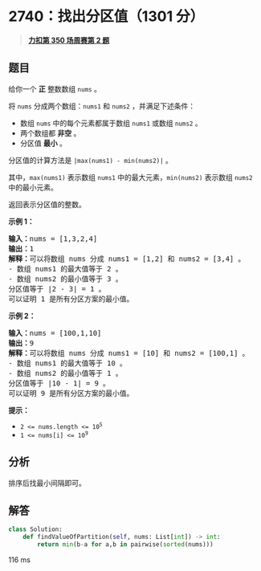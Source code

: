 # 2740：找出分区值（1301 分）


> <u>**[力扣第 350 场周赛第 2 题](https://leetcode.cn/problems/find-the-value-of-the-partition/)**</u>

## 题目

<p>给你一个 <strong>正</strong> 整数数组 <code>nums</code> 。</p>

<p>将 <code>nums</code> 分成两个数组：<code>nums1</code> 和 <code>nums2</code> ，并满足下述条件：</p>

<ul>
<li>数组 <code>nums</code> 中的每个元素都属于数组 <code>nums1</code> 或数组 <code>nums2</code> 。</li>
<li>两个数组都 <strong>非空</strong> 。</li>
<li>分区值 <strong>最小</strong> 。</li>
</ul>

<p>分区值的计算方法是 <code>|max(nums1) - min(nums2)|</code> 。</p>

<p>其中，<code>max(nums1)</code> 表示数组 <code>nums1</code> 中的最大元素，<code>min(nums2)</code> 表示数组 <code>nums2</code> 中的最小元素。</p>

<p>返回表示分区值的整数。</p>



<p><strong>示例 1：</strong></p>

<pre><strong>输入：</strong>nums = [1,3,2,4]
<strong>输出：</strong>1
<strong>解释：</strong>可以将数组 nums 分成 nums1 = [1,2] 和 nums2 = [3,4] 。
- 数组 nums1 的最大值等于 2 。
- 数组 nums2 的最小值等于 3 。
分区值等于 |2 - 3| = 1 。
可以证明 1 是所有分区方案的最小值。
</pre>

<p><strong>示例 2：</strong></p>

<pre><strong>输入：</strong>nums = [100,1,10]
<strong>输出：</strong>9
<strong>解释：</strong>可以将数组 nums 分成 nums1 = [10] 和 nums2 = [100,1] 。
- 数组 nums1 的最大值等于 10 。
- 数组 nums2 的最小值等于 1 。
分区值等于 |10 - 1| = 9 。
可以证明 9 是所有分区方案的最小值。
</pre>



<p><strong>提示：</strong></p>

<ul>
<li><code>2 &lt;= nums.length &lt;= 10<sup>5</sup></code></li>
<li><code>1 &lt;= nums[i] &lt;= 10<sup>9</sup></code></li>
</ul>




## 分析

排序后找最小间隔即可。
## 解答


```python
class Solution:
    def findValueOfPartition(self, nums: List[int]) -> int:
        return min(b-a for a,b in pairwise(sorted(nums)))
```
116 ms

